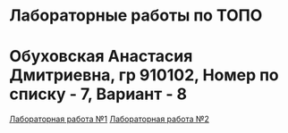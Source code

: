# Лабораторные работы по ТОПО

# Обуховская Анастасия Дмитриевна, гр 910102, Номер по списку - 7, Вариант - 8

[Лабораторная работа №1](LRRR1.pdf)
[Лабораторная работа №2](LRRR2.pdf)
